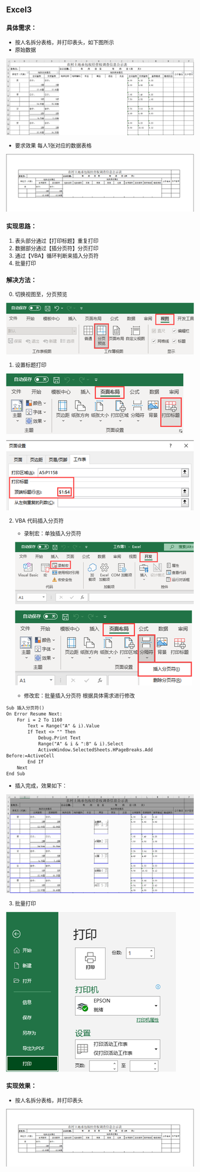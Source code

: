 ## Excel3

### 具体需求：
- 按人名拆分表格，并打印表头，如下图所示
- 原始数据

![原始数据.png](https://raw.githubusercontent.com/DowneyRem/OfficeAutomation/main/Excel3/原始数据.png)
- 要求效果
每人1张对应的数据表格

![要求效果.png](https://raw.githubusercontent.com/DowneyRem/OfficeAutomation/main/Excel3/要求效果.png)


### 实现思路：
1. 表头部分通过【打印标题】重复打印
2. 数据部分通过【插分页符】分页打印
3. 通过【VBA】循环判断来插入分页符
4. 批量打印

### 解决方法：

0. 切换视图至，分页预览

![视图-分页预览.png](https://raw.githubusercontent.com/DowneyRem/OfficeAutomation/main/Excel3/视图-分页预览.png)

1. 设置标题打印

![页面布局-打印标题.png](https://raw.githubusercontent.com/DowneyRem/OfficeAutomation/main/Excel3/页面布局-打印标题.png)

![打印标题.png](https://raw.githubusercontent.com/DowneyRem/OfficeAutomation/main/Excel3/打印标题.png)

2. VBA 代码插入分页符
	- 录制宏：单独插入分页符
	
	![开发工具-录制宏.png](https://raw.githubusercontent.com/DowneyRem/OfficeAutomation/main/Excel3/开发工具-录制宏.png)
	
	![页面布局-插入分页符.png](https://raw.githubusercontent.com/DowneyRem/OfficeAutomation/main/Excel3/页面布局-插入分页符.png)
	
	- 修改宏：批量插入分页符
	  根据具体需求进行修改
	
```  VBA
Sub 插入分页符()
On Error Resume Next:
    For i = 2 To 1160
        Text = Range("A" & i).Value
        If Text <> "" Then
            Debug.Print Text
            Range("A" & i & ":B" & i).Select
            ActiveWindow.SelectedSheets.HPageBreaks.Add Before:=ActiveCell
        End If
    Next
End Sub
```

- 插入完成，效果如下：

![插入分页符效果.png](https://raw.githubusercontent.com/DowneyRem/OfficeAutomation/main/Excel3/插入分页符效果.png)

3. 批量打印

![批量打印.png](https://raw.githubusercontent.com/DowneyRem/OfficeAutomation/main/Excel3/批量打印.png)


### 实现效果：
- 按人名拆分表格，并打印表头

![要求效果.png](https://raw.githubusercontent.com/DowneyRem/OfficeAutomation/main/Excel3/要求效果.png)